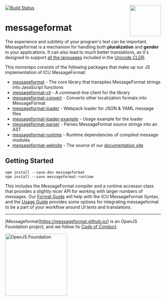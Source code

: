 <div class="main-title">
<img align="right" width="100" height="100" src="https://messageformat.github.io/messageformat/logo/messageformat.svg">
<a class="badge" href="http://travis-ci.org/messageformat/messageformat"><img src="https://secure.travis-ci.org/messageformat/messageformat.svg" alt="Build Status"></a>
<h1>messageformat</h1>
</div>

The experience and subtlety of your program's text can be important. Messageformat is a mechanism for handling both **pluralization** and **gender** in your applications. It can also lead to much better translations, as it's designed to support [all the languages](http://www.unicode.org/cldr/charts/latest/supplemental/language_plural_rules.html) included in the [Unicode CLDR](http://cldr.unicode.org/).

This monorepo consists of the following packages that make up our JS implementation of ICU MessageFormat:

- [messageformat](packages/messageformat/) - The core library that transpiles MessageFormat strings into JavaScript functions
- [messageformat-cli](packages/cli/) - A command-line client for the library
- [messageformat-convert](packages/convert/) - Converts other localization formats into MessageFormat
- [messageformat-loader](packages/loader/) - Webpack loader for JSON & YAML message files
- [messageformat-loader-example](packages/loader-example/) - Usage example for the loader
- [messageformat-parser](packages/parser/) - Parses MessageFormat source strings into an AST
- [messageformat-runtime](packages/runtime/) - Runtime dependencies of compiled message modules
- [messageformat-website](packages/website/) - The source of our [documentation site](https://messageformat.github.io/)

## Getting Started

```
npm install --save-dev messageformat
npm install --save messageformat-runtime
```

This includes the MessageFormat compiler and a runtime accessor class that provides a slightly nicer API for working with larger numbers of messages. Our [Format Guide] will help with the ICU MessageFormat Syntax, and the [Usage Guide] provides some options for integrating messageformat to be a part of your workflow around UI texts and translations.

[format guide]: https://messageformat.github.io/messageformat/page-guide
[usage guide]: https://messageformat.github.io/messageformat/page-build

---

[Messageformat]https://messageformat.github.io/) is an OpenJS Foundation project, and we follow its [Code of Conduct](https://github.com/openjs-foundation/cross-project-council/blob/master/CODE_OF_CONDUCT.md).

<a href="https://openjsf.org">
<img width=200 alt="OpenJS Foundation" src="https://messageformat.github.io/messageformat/logo/openjsf.svg" />
</a>
